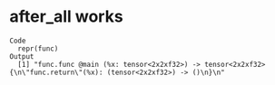 # after_all works

    Code
      repr(func)
    Output
      [1] "func.func @main (%x: tensor<2x2xf32>) -> tensor<2x2xf32> {\n\"func.return\"(%x): (tensor<2x2xf32>) -> ()\n}\n"

